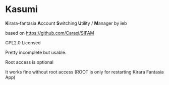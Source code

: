# Kasumi

**K**irara-fantasia **A**ccount **S**witching **U**tility / **M**anager by **i**eb

based on https://github.com/Caraxi/SIFAM

GPL2.0 Licensed

Pretty incomplete but usable. 

Root access is optional 

It works fine without root access (ROOT is only for restarting Kirara Fantasia App)